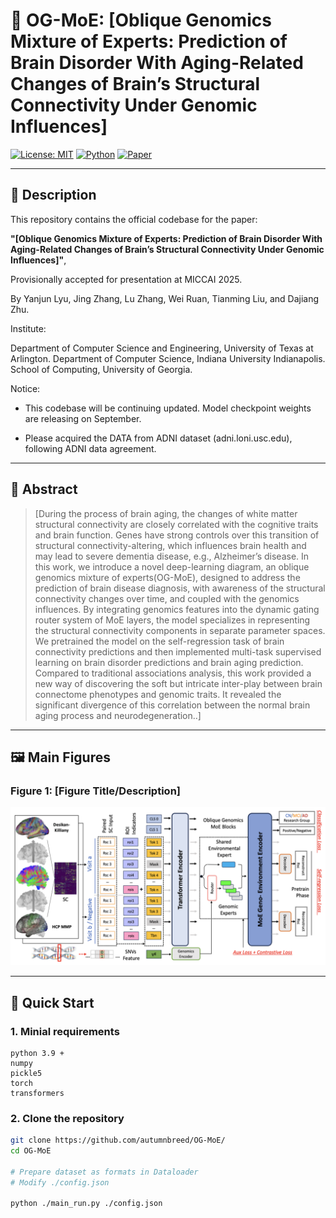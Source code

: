 # 🧠 OG-MoE: [Oblique Genomics Mixture of Experts: Prediction of Brain Disorder With Aging-Related Changes of Brain’s Structural Connectivity Under Genomic Influences]

[![License: MIT](https://img.shields.io/badge/license-MIT-blue.svg)](LICENSE)
[![Python](https://img.shields.io/badge/python-3.8+-blue.svg)](https://www.python.org/)
[![Paper](https://img.shields.io/badge/arXiv-XXXX.XXXX-blue.svg)](https://arxiv.org/abs/XXXX.XXXX)

---

## 📄 Description

This repository contains the official codebase for the paper:

**"[Oblique Genomics Mixture of Experts: Prediction of Brain Disorder With Aging-Related Changes of Brain’s Structural Connectivity Under Genomic Influences]"**,  

Provisionally accepted for presentation at MICCAI 2025.

By Yanjun Lyu, Jing Zhang, Lu Zhang, Wei Ruan, Tianming Liu, and Dajiang Zhu.

Institute: 

Department of Computer Science and Engineering, University of Texas at Arlington. Department of Computer Science, Indiana University Indianapolis. School of Computing, University of Georgia.

Notice:

* This codebase will be continuing updated. Model checkpoint weights are releasing on September.

* Please acquired the DATA from ADNI dataset (adni.loni.usc.edu), following ADNI data agreement.

---

## 📜 Abstract

> [During the process of brain aging, the changes of white matter structural connectivity are closely correlated with the cognitive traits and brain function. Genes have strong controls over this transition of structural connectivity-altering, which influences brain health and may lead to severe dementia disease, e.g., Alzheimer’s disease. In this work, we introduce a novel deep-learning diagram, an oblique genomics mixture of experts(OG-MoE), designed to address the prediction of brain disease diagnosis, with awareness of the structural connectivity changes over time, and coupled with the genomics influences. By integrating genomics features into the dynamic gating router system of MoE layers, the model specializes in representing the structural connectivity components in separate parameter spaces. We pretrained the model on the self-regression task of brain connectivity predictions and then implemented multi-task supervised learning on brain disorder predictions and brain aging prediction. Compared to traditional associations analysis, this work provided a new way of discovering the soft but intricate inter-play between brain connectome phenotypes and genomic traits. It revealed the significant divergence of this correlation between the normal brain aging process and neurodegeneration..]

---

## 🖼️ Main Figures

### Figure 1: [Figure Title/Description]
![Figure1](./assets/figure1.png)

---

## 🚀 Quick Start

### 1. Minial requirements

```Env
python 3.9 +
numpy
pickle5
torch
transformers
```


### 2. Clone the repository

```bash
git clone https://github.com/autumnbreed/OG-MoE/
cd OG-MoE

# Prepare dataset as formats in Dataloader
# Modify ./config.json

python ./main_run.py ./config.json

```
